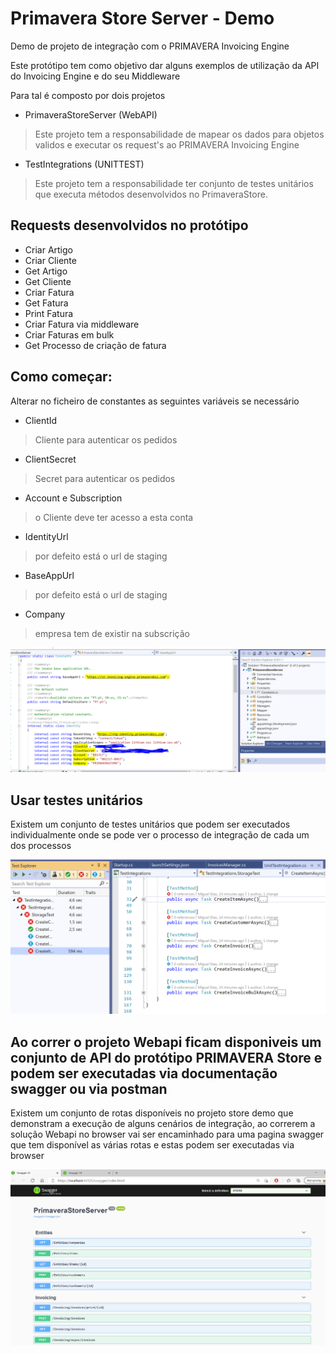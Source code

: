 # Primavera Store Server - Demo 
Demo de projeto de integração com o PRIMAVERA Invoicing Engine

Este protótipo tem como objetivo dar alguns exemplos de utilização da API do Invoicing Engine e do seu Middleware

Para tal é composto por dois projetos
 - PrimaveraStoreServer (WebAPI)
 > Este projeto tem a responsabilidade de mapear os dados para objetos validos e executar os request's ao PRIMAVERA Invoicing Engine
 
 - TestIntegrations (UNITTEST)
 > Este projeto tem a responsabilidade ter conjunto de testes unitários que executa métodos desenvolvidos no PrimaveraStore.
 
 ## Requests desenvolvidos no protótipo
 
  - Criar Artigo
  - Criar Cliente
  - Get Artigo
  - Get Cliente
  - Criar Fatura
  - Get Fatura
  - Print Fatura
  - Criar Fatura via middleware
  - Criar Faturas em bulk
  - Get Processo de criação de fatura
  
   ## Como começar:
   
   Alterar no ficheiro de constantes as seguintes variáveis se necessário
   
- ClientId 
> Cliente para autenticar os pedidos
- ClientSecret
> Secret para autenticar os pedidos
- Account e Subscription
> o Cliente deve ter acesso a esta conta
- IdentityUrl 
> por defeito está o url de staging
- BaseAppUrl
> por defeito está o url de staging
- Company
> empresa tem de existir na subscrição

![alt text](https://github.com/mfdiaspinto/PrimaveraStoreServer-Demo/blob/master/Files/Configura%C3%A7%C3%A3o.PNG?raw=true)


## Usar testes unitários 

Existem um conjunto de testes unitários que podem ser executados individualmente onde se pode ver o processo de integração de cada um dos processos

![alt text](https://github.com/mfdiaspinto/PrimaveraStoreServer-Demo/blob/master/Files/unittests.PNG?raw=true)

## Ao correr o projeto Webapi ficam disponiveis um conjunto de API do protótipo PRIMAVERA Store e podem ser executadas via documentação swagger ou via postman 

Existem um conjunto de rotas disponíveis no projeto store demo que demonstram a execução de alguns cenários de integração, ao correrem a solução Webapi no browser vai ser encaminhado para uma pagina swagger que tem disponível as várias rotas e estas podem ser executadas via browser

![alt text](https://github.com/mfdiaspinto/PrimaveraStoreServer-Demo/blob/master/Files/doc.PNG?raw=true)
